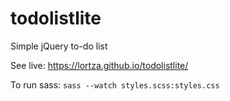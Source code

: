 # todolistlite
Simple jQuery to-do list

See live: https://lortza.github.io/todolistlite/

To run sass:
`sass --watch styles.scss:styles.css`